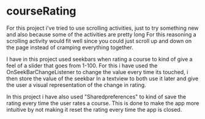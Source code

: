 # courseRating

For this project i've tried to use scrolling activities, just to try something new and also because some of the activities are pretty long
For this reasoning a scrolling activity would fit well since you could just scroll up and down on the page instead of cramping everything
together.

I have in this project used seekbars when rating a course to kind of give a feel of a slider that goes from 1-100.
For this i have used the OnSeekBarChangeListener to change the value every time its touched, i then store the value of the seekbar
In a textview to both use it later and give the user a visual representation of the change in rating.

In this project i have also used "Sharedpreferences" to kind of save the rating every time the user rates a course.
This is done to make the app more intuitive by not making it reset the rating every time the app is closed.
